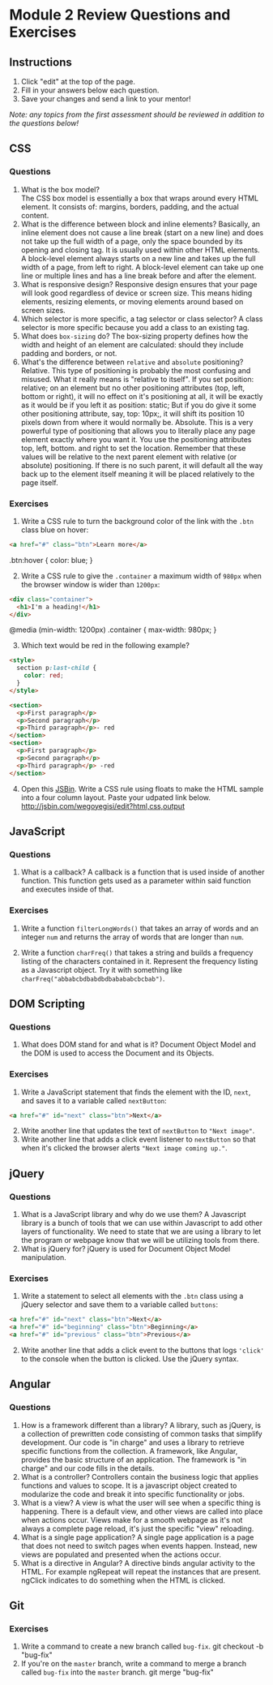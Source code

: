 # Module 2 Review Questions and Exercises

## Instructions

1. Click "edit" at the top of the page.
2. Fill in your answers below each question.
3. Save your changes and send a link to your mentor!

*Note: any topics from the first assessment should be reviewed in addition to the questions below!*

## CSS

### Questions

1. What is the box model?  
The CSS box model is essentially a box that wraps around every HTML element. It consists of: margins, borders, padding, and the actual content.
2. What is the difference between block and inline elements?
Basically, an inline element does not cause a line break (start on a new line) and does not take up the full width of a page, only the space bounded by its opening and closing tag. It is usually used within other HTML elements.  A block-level element always starts on a new line and takes up the full width of a page, from left to right. A block-level element can take up one line or multiple lines and has a line break before and after the element.
3. What is responsive design?
Responsive design ensures that your page will look good regardless of device or screen size.  This means hiding elements, resizing elements, or moving elements around based on screen sizes.
4. Which selector is more specific, a tag selector or class selector?
A class selector is more specific because you add a class to an existing tag.
5. What does `box-sizing` do?
The box-sizing property defines how the width and height of an element are calculated: should they include padding and borders, or not.
6. What's the difference between `relative` and `absolute` positioning?
Relative. This type of positioning is probably the most confusing and misused. What it really means is "relative to itself". If you set position: relative; on an element but no other positioning attributes (top, left, bottom or right), it will no effect on it's positioning at all, it will be exactly as it would be if you left it as position: static; But if you do give it some other positioning attribute, say, top: 10px;, it will shift its position 10 pixels down from where it would normally be.  Absolute. This is a very powerful type of positioning that allows you to literally place any page element exactly where you want it. You use the positioning attributes top, left, bottom. and right to set the location. Remember that these values will be relative to the next parent element with relative (or absolute) positioning. If there is no such parent, it will default all the way back up to the <html> element itself meaning it will be placed relatively to the page itself.

### Exercises

1. Write a CSS rule to turn the background color of the link with the `.btn` class blue on hover:

  ```html
  <a href="#" class="btn">Learn more</a>
  ```
  .btn:hover {
              color: blue;
              }

2. Write a CSS rule to give the `.container` a maximum width of `980px` when the browser window is wider than `1200px`:

  ```html
  <div class="container">
    <h1>I'm a heading!</h1>
  </div>
  ```
  @media (min-width: 1200px)
  .container {
             max-width: 980px;
             }

3. Which text would be red in the following example?

  ```html
  <style>
    section p:last-child {
      color: red;
    }
  </style>

  <section>
    <p>First paragraph</p>
    <p>Second paragraph</p>
    <p>Third paragraph</p>- red
  </section>
  <section>
    <p>First paragraph</p>
    <p>Second paragraph</p>
    <p>Third paragraph</p> -red
  </section>
  ```

4. Open this [JSBin](http://jsbin.com/qigiwuhepe/1/edit?html,css,output). Write a CSS rule using floats to make the HTML sample into a four column layout. Paste your udpated link below.
http://jsbin.com/wegoyegisi/edit?html,css,output

## JavaScript

### Questions

1. What is a callback?
A callback is a function that is used inside of another function.  This function gets used as a parameter within said function and executes inside of that.

### Exercises

1. Write a function `filterLongWords()` that takes an array of words and an integer `num` and returns the array of words that are longer than `num`.

2. Write a function `charFreq()` that takes a string and builds a frequency listing of the characters contained in it. Represent the frequency listing as a Javascript object. Try it with something like `charFreq("abbabcbdbabdbdbabababcbcbab")`.

## DOM Scripting

### Questions

1. What does DOM stand for and what is it?
Document Object Model and the DOM is used to access the Document and its Objects.

### Exercises

1. Write a JavaScript statement that finds the element with the ID, `next`, and saves it to a variable called `nextButton`:

  ```html
  <a href="#" id="next" class="btn">Next</a>
  ```

2. Write another line that updates the text of `nextButton` to `"Next image"`.
3. Write another line that adds a click event listener to `nextButton` so that when it's clicked the browser alerts `"Next image coming up."`.

## jQuery

### Questions

1. What is a JavaScript library and why do we use them?
A Javascript library is a bunch of tools that we can use within Javascript to add other layers of functionality.  We need to state that we are using a library to let the program or webpage know that we will be utilizing tools from there.
2. What is jQuery for?
jQuery is used for Document Object Model manipulation.

### Exercises

1. Write a statement to select all elements with the `.btn` class using a jQuery selector and save them to a variable called `buttons`:

  ```html
  <a href="#" id="next" class="btn">Next</a>
  <a href="#" id="beginning" class="btn">Beginning</a>
  <a href="#" id="previous" class="btn">Previous</a>
  ```

2. Write another line that adds a click event to the buttons that logs `'click'` to the console when the button is clicked. Use the jQuery syntax.

## Angular

### Questions

1. How is a framework different than a library?
A library, such as jQuery, is a collection of prewritten code consisting of common tasks that simplify development. Our code is "in charge" and uses a library to retrieve specific functions from the collection.  A framework, like Angular, provides the basic structure of an application. The framework is "in charge" and our code fills in the details.
2. What is a controller?
Controllers contain the business logic that applies functions and values to scope.  It is a javascript object created to modularize the code and break it into specific functionality or jobs.
3. What is a view?
A view is what the user will see when a specific thing is happening.  There is a default view, and other views are called into place when actions occur.  Views make for a smooth webpage as it's not always a complete page reload, it's just the specific "view" reloading.
4. What is a single page application?
A single page application is a page that does not need to switch pages when events happen.  Instead, new views are populated and presented when the actions occur.
5. What is a directive in Angular?
A directive binds angular activity to the HTML.  For example ngRepeat will repeat the instances that are present.  ngClick indicates to do something when the HTML is clicked.
## Git

### Exercises

1. Write a command to create a new branch called `bug-fix`.
git checkout -b "bug-fix"
2. If you're on the `master` branch, write a command to merge a branch called `bug-fix` into the `master` branch.
git merge "bug-fix"

